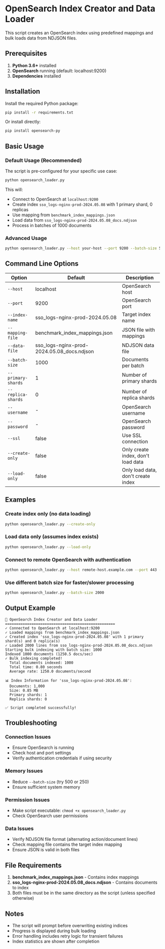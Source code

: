 # OpenSearch Index Creator and Data Loader

This script creates an OpenSearch index using predefined mappings and bulk loads data from NDJSON files.

## Prerequisites

1. **Python 3.6+** installed
2. **OpenSearch** running (default: localhost:9200)
3. **Dependencies** installed

## Installation

Install the required Python package:

```bash
pip install -r requirements.txt
```

Or install directly:
```bash
pip install opensearch-py
```

## Basic Usage

### Default Usage (Recommended)
The script is pre-configured for your specific use case:

```bash
python opensearch_loader.py
```

This will:
- Connect to OpenSearch at `localhost:9200`
- Create index `sso_logs-nginx-prod-2024.05.08` with 1 primary shard, 0 replicas
- Use mapping from `benchmark_index_mappings.json`
- Load data from `sso_logs-nginx-prod-2024.05.08_docs.ndjson`
- Process in batches of 1000 documents

### Advanced Usage

```bash
python opensearch_loader.py --host your-host --port 9200 --batch-size 500
```

## Command Line Options

| Option | Default | Description |
|--------|---------|-------------|
| `--host` | localhost | OpenSearch host |
| `--port` | 9200 | OpenSearch port |
| `--index-name` | sso_logs-nginx-prod-2024.05.08 | Target index name |
| `--mapping-file` | benchmark_index_mappings.json | JSON file with mappings |
| `--data-file` | sso_logs-nginx-prod-2024.05.08_docs.ndjson | NDJSON data file |
| `--batch-size` | 1000 | Documents per batch |
| `--primary-shards` | 1 | Number of primary shards |
| `--replica-shards` | 0 | Number of replica shards |
| `--username` | - | OpenSearch username |
| `--password` | - | OpenSearch password |
| `--ssl` | false | Use SSL connection |
| `--create-only` | false | Only create index, don't load data |
| `--load-only` | false | Only load data, don't create index |

## Examples

### Create index only (no data loading)
```bash
python opensearch_loader.py --create-only
```

### Load data only (assumes index exists)
```bash
python opensearch_loader.py --load-only
```

### Connect to remote OpenSearch with authentication
```bash
python opensearch_loader.py --host remote-host.example.com --port 443 --ssl --username admin --password secret
```

### Use different batch size for faster/slower processing
```bash
python opensearch_loader.py --batch-size 2000
```

## Output Example

```
🚀 OpenSearch Index Creator and Data Loader
==================================================
✓ Connected to OpenSearch at localhost:9200
✓ Loaded mappings from benchmark_index_mappings.json
✓ Created index 'sso_logs-nginx-prod-2024.05.08' with 1 primary shard(s) and 0 replica(s)
✓ Loaded 2000 lines from sso_logs-nginx-prod-2024.05.08_docs.ndjson
Starting bulk indexing with batch size: 1000
Indexed 1000 documents (1250.5 docs/sec)
✓ Bulk indexing completed!
  Total documents indexed: 1000
  Total time: 0.80 seconds
  Average rate: 1250.0 documents/second

📊 Index Information for 'sso_logs-nginx-prod-2024.05.08':
  Documents: 1,000
  Size: 0.85 MB
  Primary shards: 1
  Replica shards: 0

✅ Script completed successfully!
```

## Troubleshooting

### Connection Issues
- Ensure OpenSearch is running
- Check host and port settings
- Verify authentication credentials if using security

### Memory Issues
- Reduce `--batch-size` (try 500 or 250)
- Ensure sufficient system memory

### Permission Issues
- Make script executable: `chmod +x opensearch_loader.py`
- Check OpenSearch user permissions

### Data Issues
- Verify NDJSON file format (alternating action/document lines)
- Check mapping file contains the target index mapping
- Ensure JSON is valid in both files

## File Requirements

1. **benchmark_index_mappings.json** - Contains index mappings
2. **sso_logs-nginx-prod-2024.05.08_docs.ndjson** - Contains documents to index
3. Both files must be in the same directory as the script (unless specified otherwise)

## Notes

- The script will prompt before overwriting existing indices
- Progress is displayed during bulk loading
- Error handling includes retry logic for transient failures
- Index statistics are shown after completion
